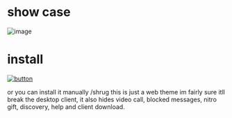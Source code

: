 # show case
![image](https://user-images.githubusercontent.com/65059771/127400048-d68ee67f-ee96-41c6-80b1-86f6db852d20.png)


# install
[![button](https://img.shields.io/badge/install%20directly%20with-stylus-9cf)](https://github.com/NotNocky/Minobu/raw/main/Discord/DiscordMinobu.user.css)

or you can install it manually /shrug
this is just a web theme im fairly sure itll break the desktop client, it also hides video call, blocked messages, nitro gift, discovery, help and client download.
